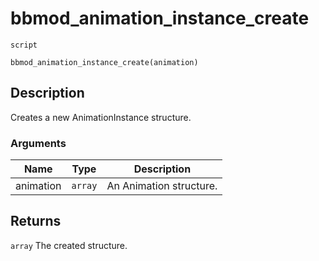 # bbmod_animation_instance_create
`script`
```gml
bbmod_animation_instance_create(animation)
```

## Description
Creates a new AnimationInstance structure.

### Arguments
| Name | Type | Description |
| ---- | ---- | ----------- |
| animation | `array` | An Animation structure. |

## Returns
`array` The created structure.